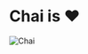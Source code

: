 # Chai is  ❤️
![Chai](https://www.shutterstock.com/image-vector/indian-street-tea-glass-cup-600nw-2335456607.jpg)
